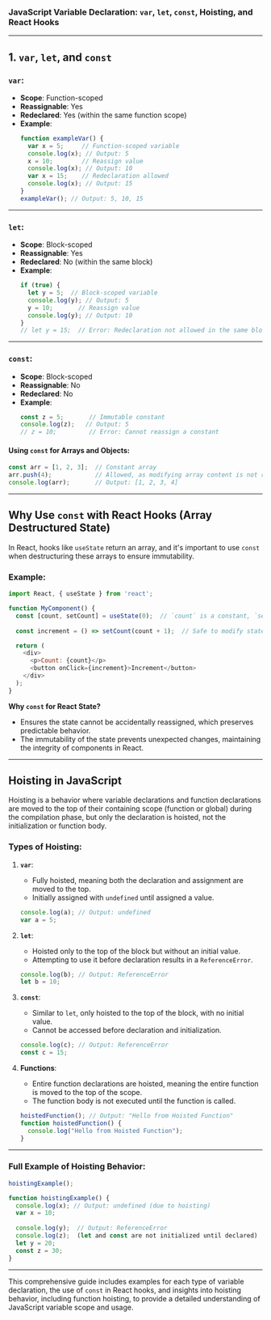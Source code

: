 ### JavaScript Variable Declaration: `var`, `let`, `const`, Hoisting, and React Hooks

---

## **1. `var`, `let`, and `const`**

### **`var`**:  
- **Scope**: Function-scoped  
- **Reassignable**: Yes  
- **Redeclared**: Yes (within the same function scope)  
- **Example**:  
  ```javascript  
  function exampleVar() {  
    var x = 5;     // Function-scoped variable  
    console.log(x); // Output: 5  
    x = 10;        // Reassign value  
    console.log(x); // Output: 10  
    var x = 15;    // Redeclaration allowed  
    console.log(x); // Output: 15  
  }  
  exampleVar(); // Output: 5, 10, 15  
  ```

---

### **`let`**:  
- **Scope**: Block-scoped  
- **Reassignable**: Yes  
- **Redeclared**: No (within the same block)  
- **Example**:  
  ```javascript  
  if (true) {  
    let y = 5;  // Block-scoped variable  
    console.log(y); // Output: 5  
    y = 10;       // Reassign value  
    console.log(y); // Output: 10  
  }  
  // let y = 15;  // Error: Redeclaration not allowed in the same block  
  ```

---

### **`const`**:  
- **Scope**: Block-scoped  
- **Reassignable**: No  
- **Redeclared**: No  
- **Example**:  
  ```javascript  
  const z = 5;       // Immutable constant  
  console.log(z);   // Output: 5  
  // z = 10;         // Error: Cannot reassign a constant  
  ```

#### **Using `const` for Arrays and Objects**:  
```javascript  
const arr = [1, 2, 3];  // Constant array  
arr.push(4);            // Allowed, as modifying array content is not reassignment  
console.log(arr);       // Output: [1, 2, 3, 4]  
```

---

## **Why Use `const` with React Hooks (Array Destructured State)**

In React, hooks like `useState` return an array, and it's important to use `const` when destructuring these arrays to ensure immutability.

### **Example**: 

```javascript
import React, { useState } from 'react';

function MyComponent() {
  const [count, setCount] = useState(0);  // `count` is a constant, `setCount` is used to modify the state
  
  const increment = () => setCount(count + 1);  // Safe to modify state

  return (
    <div>
      <p>Count: {count}</p>
      <button onClick={increment}>Increment</button>
    </div>
  );
}
```

**Why `const` for React State?**  
- Ensures the state cannot be accidentally reassigned, which preserves predictable behavior.  
- The immutability of the state prevents unexpected changes, maintaining the integrity of components in React.

---

## **Hoisting in JavaScript**

Hoisting is a behavior where variable declarations and function declarations are moved to the top of their containing scope (function or global) during the compilation phase, but only the declaration is hoisted, not the initialization or function body.

### **Types of Hoisting**:

1. **`var`**:
   - Fully hoisted, meaning both the declaration and assignment are moved to the top.
   - Initially assigned with `undefined` until assigned a value.
   
   ```javascript  
   console.log(a); // Output: undefined  
   var a = 5;  
   ```

2. **`let`**:
   - Hoisted only to the top of the block but without an initial value.
   - Attempting to use it before declaration results in a `ReferenceError`.

   ```javascript  
   console.log(b); // Output: ReferenceError  
   let b = 10;  
   ```

3. **`const`**:
   - Similar to `let`, only hoisted to the top of the block, with no initial value.
   - Cannot be accessed before declaration and initialization.

   ```javascript  
   console.log(c); // Output: ReferenceError  
   const c = 15;  
   ```

4. **Functions**:
   - Entire function declarations are hoisted, meaning the entire function is moved to the top of the scope.
   - The function body is not executed until the function is called.

   ```javascript  
   hoistedFunction(); // Output: "Hello from Hoisted Function"  
   function hoistedFunction() {  
     console.log("Hello from Hoisted Function");  
   }  
   ```

---

### Full Example of Hoisting Behavior:

```javascript
hoistingExample();  

function hoistingExample() {  
  console.log(x); // Output: undefined (due to hoisting)  
  var x = 10;  
  
  console.log(y);  // Output: ReferenceError
  console.log(z);  (let and const are not initialized until declared)  
  let y = 20;  
  const z = 30;  
}
```

---

This comprehensive guide includes examples for each type of variable declaration, the use of `const` in React hooks, and insights into hoisting behavior, including function hoisting, to provide a detailed understanding of JavaScript variable scope and usage.
